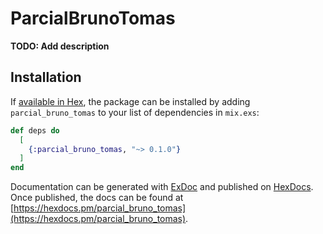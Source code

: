# ParcialBrunoTomas

**TODO: Add description**

## Installation

If [available in Hex](https://hex.pm/docs/publish), the package can be installed
by adding `parcial_bruno_tomas` to your list of dependencies in `mix.exs`:

```elixir
def deps do
  [
    {:parcial_bruno_tomas, "~> 0.1.0"}
  ]
end
```

Documentation can be generated with [ExDoc](https://github.com/elixir-lang/ex_doc)
and published on [HexDocs](https://hexdocs.pm). Once published, the docs can
be found at [https://hexdocs.pm/parcial_bruno_tomas](https://hexdocs.pm/parcial_bruno_tomas).

